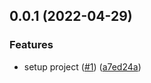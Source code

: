 ## 0.0.1 (2022-04-29)


### Features

* setup project ([#1](https://github.com/ui5-community/bestofui5-data/issues/1)) ([a7ed24a](https://github.com/ui5-community/bestofui5-data/commit/a7ed24a80bfeacd2400e638229e2d152cc0107a6))





